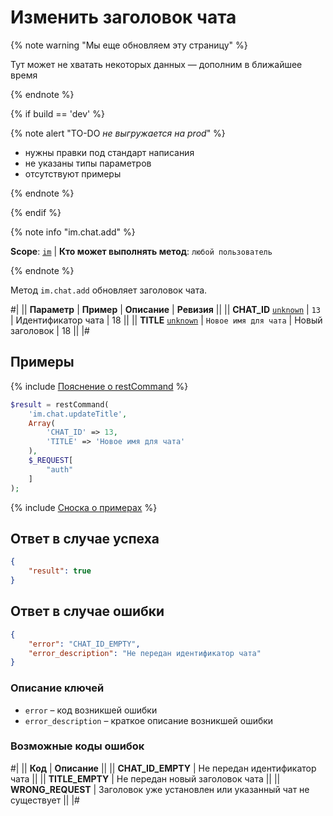 # Изменить заголовок чата

{% note warning "Мы еще обновляем эту страницу" %}

Тут может не хватать некоторых данных — дополним в ближайшее время

{% endnote %}

{% if build == 'dev' %}

{% note alert "TO-DO _не выгружается на prod_" %}

- нужны правки под стандарт написания
- не указаны типы параметров
- отсутствуют примеры

{% endnote %}

{% endif %}

{% note info "im.chat.add" %}

**Scope**: [`im`](../../scopes/permissions.md) | **Кто может выполнять метод**: `любой пользователь`

{% endnote %}

Метод `im.chat.add` обновляет заголовок чата.

#|
|| **Параметр** | **Пример** | **Описание** | **Ревизия** ||
|| **CHAT_ID**
[`unknown`](../../data-types.md) | `13` | Идентификатор чата | 18 ||
|| **TITLE**
[`unknown`](../../data-types.md) | `Новое имя для чата` | Новый заголовок | 18 ||
|#

## Примеры

{% include [Пояснение о restCommand](../_includes/rest-command.md) %}

```php
$result = restCommand(
    'im.chat.updateTitle',
    Array(
        'CHAT_ID' => 13,
        'TITLE' => 'Новое имя для чата'
    ),
    $_REQUEST[
        "auth"
    ]
);
```

{% include [Сноска о примерах](../../../_includes/examples.md) %}

## Ответ в случае успеха

```json
{
    "result": true
}
```

## Ответ в случае ошибки

```json
{
    "error": "CHAT_ID_EMPTY",
    "error_description": "Не передан идентификатор чата"
}
```

### Описание ключей

- `error` – код возникшей ошибки
- `error_description` – краткое описание возникшей ошибки

### Возможные коды ошибок

#|
|| **Код** | **Описание** ||
|| **CHAT_ID_EMPTY** | Не передан идентификатор чата ||
|| **TITLE_EMPTY** | Не передан новый заголовок чата ||
|| **WRONG_REQUEST** | Заголовок уже установлен или указанный чат не существует ||
|#